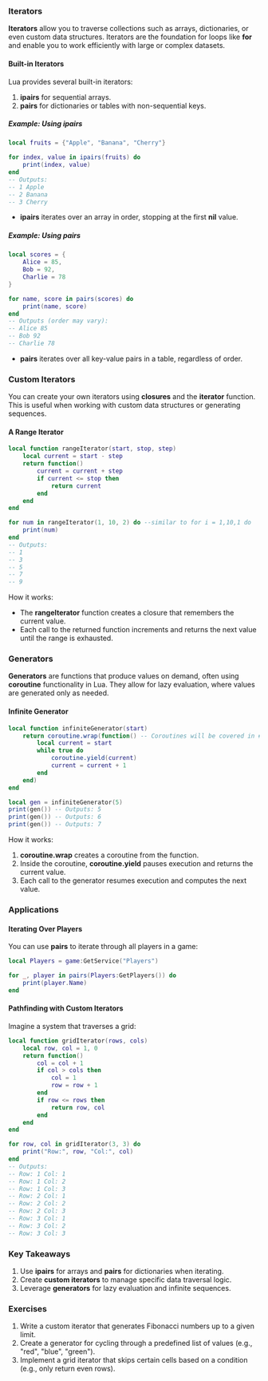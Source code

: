

### Iterators

**Iterators** allow you to traverse collections such as arrays, dictionaries, or even custom data structures. 
Iterators are the foundation for loops like **for** and enable you to work efficiently with large or complex datasets.

#### Built-in Iterators

Lua provides several built-in iterators:

1. **ipairs** for sequential arrays.
2. **pairs** for dictionaries or tables with non-sequential keys.

##### Example: Using ipairs

```lua
local fruits = {"Apple", "Banana", "Cherry"}

for index, value in ipairs(fruits) do
    print(index, value)
end
-- Outputs:
-- 1 Apple
-- 2 Banana
-- 3 Cherry
```

- **ipairs** iterates over an array in order, stopping at the first **nil** value.

##### Example: Using **pairs**

```lua
local scores = {
    Alice = 85,
    Bob = 92,
    Charlie = 78
}

for name, score in pairs(scores) do
    print(name, score)
end
-- Outputs (order may vary):
-- Alice 85
-- Bob 92
-- Charlie 78
```

- **pairs** iterates over all key-value pairs in a table, regardless of order.

### Custom Iterators

You can create your own iterators using **closures** and the **iterator** function. This is useful when working with custom data structures or generating sequences.

#### A Range Iterator

```lua
local function rangeIterator(start, stop, step)
    local current = start - step
    return function()
        current = current + step
        if current <= stop then
            return current
        end
    end
end

for num in rangeIterator(1, 10, 2) do --similar to for i = 1,10,1 do
    print(num)
end
-- Outputs:
-- 1
-- 3
-- 5
-- 7
-- 9
```

How it works:
- The **rangeIterator** function creates a closure that remembers the current value.
- Each call to the returned function increments and returns the next value until the range is exhausted.

### Generators

**Generators** are functions that produce values on demand, often using **coroutine** functionality in Lua. They allow for lazy evaluation, where values are generated only as needed.

#### Infinite Generator

```lua
local function infiniteGenerator(start)
    return coroutine.wrap(function() -- Coroutines will be covered in #21
        local current = start
        while true do
            coroutine.yield(current)
            current = current + 1
        end
    end)
end

local gen = infiniteGenerator(5)
print(gen()) -- Outputs: 5
print(gen()) -- Outputs: 6
print(gen()) -- Outputs: 7
```

How it works:
1. **coroutine.wrap** creates a coroutine from the function.
2. Inside the coroutine, **coroutine.yield** pauses execution and returns the current value.
3. Each call to the generator resumes execution and computes the next value.


### Applications

#### Iterating Over Players

You can use **pairs** to iterate through all players in a game:

```lua
local Players = game:GetService("Players")

for _, player in pairs(Players:GetPlayers()) do
    print(player.Name)
end
```

#### Pathfinding with Custom Iterators

Imagine a system that traverses a grid:

```lua
local function gridIterator(rows, cols)
    local row, col = 1, 0
    return function()
        col = col + 1
        if col > cols then
            col = 1
            row = row + 1
        end
        if row <= rows then
            return row, col
        end
    end
end

for row, col in gridIterator(3, 3) do
    print("Row:", row, "Col:", col)
end
-- Outputs:
-- Row: 1 Col: 1
-- Row: 1 Col: 2
-- Row: 1 Col: 3
-- Row: 2 Col: 1
-- Row: 2 Col: 2
-- Row: 2 Col: 3
-- Row: 3 Col: 1
-- Row: 3 Col: 2
-- Row: 3 Col: 3
```


### Key Takeaways

1. Use **ipairs** for arrays and **pairs** for dictionaries when iterating.
2. Create **custom iterators** to manage specific data traversal logic.
3. Leverage **generators** for lazy evaluation and infinite sequences.

### Exercises

1. Write a custom iterator that generates Fibonacci numbers up to a given limit.
2. Create a generator for cycling through a predefined list of values (e.g., "red", "blue", "green").
3. Implement a grid iterator that skips certain cells based on a condition (e.g., only return even rows).

